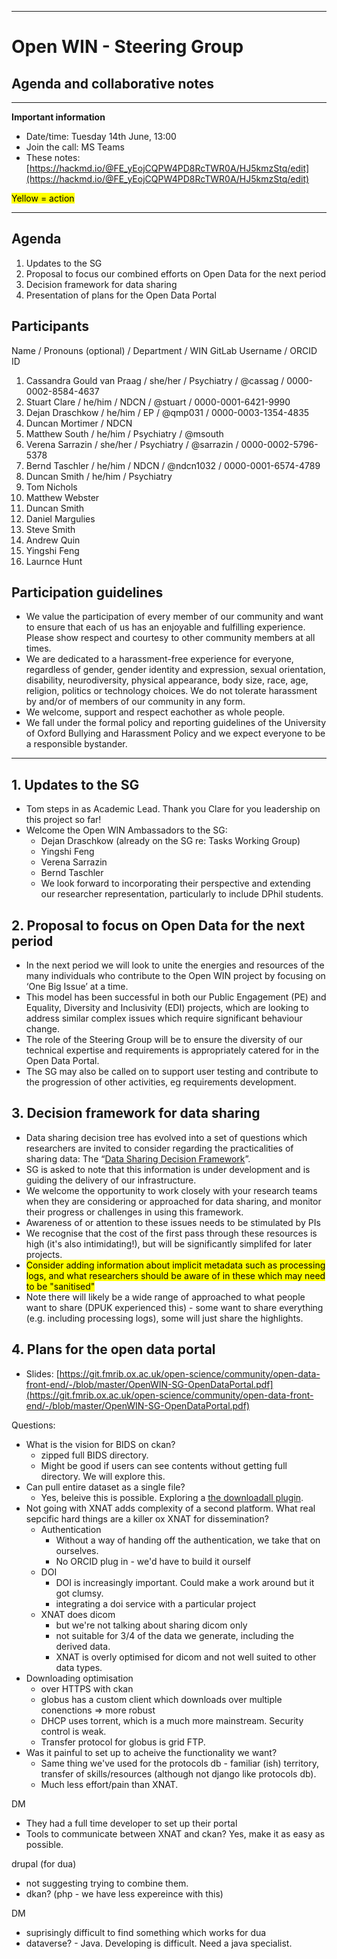

---
# Open WIN  - Steering Group
## Agenda and collaborative notes 

-----

**Important information**

- Date/time: Tuesday 14th June, 13:00
- Join the call: MS Teams
- These notes: [https://hackmd.io/@FE_yEojCQPW4PD8RcTWR0A/HJ5kmzStq/edit](https://hackmd.io/@FE_yEojCQPW4PD8RcTWR0A/HJ5kmzStq/edit)


<mark>Yellow = action</mark>


-----

## Agenda
1. Updates to the SG
2. Proposal to focus our combined efforts on Open Data for the next period
3. Decision framework for data sharing
4. Presentation of plans for the Open Data Portal



## Participants
Name / Pronouns (optional) / Department / WIN GitLab Username / ORCID ID
1. Cassandra Gould van Praag / she/her / Psychiatry / @cassag / 0000-0002-8584-4637
2. Stuart Clare / he/him / NDCN / @stuart / 0000-0001-6421-9990
3. Dejan Draschkow / he/him / EP / @qmp031 / 0000-0003-1354-4835
4. Duncan Mortimer / NDCN
5. Matthew South / he/him / Psychiatry / @msouth 
6. Verena Sarrazin / she/her / Psychiatry / @sarrazin / 0000-0002-5796-5378
7. Bernd Taschler / he/him / NDCN / @ndcn1032 / 0000-0001-6574-4789
8. Duncan Smith / he/him / Psychiatry
9. Tom Nichols
10. Matthew Webster
11. Duncan Smith
12. Daniel Margulies
13. Steve Smith
14. Andrew Quin
15. Yingshi Feng
16. Laurnce Hunt

## Participation guidelines
- We value the participation of every member of our community and want to ensure that each of us has an enjoyable and fulfilling experience. Please show respect and courtesy to other community members at all times.
- We are dedicated to a harassment-free experience for everyone, regardless of gender, gender identity and expression, sexual orientation, disability, neurodiversity, physical appearance, body size, race, age, religion, politics or technology choices. We do not tolerate harassment by and/or of members of our community in any form.
- We welcome, support and respect eachother as whole people.
- We fall under the formal policy and reporting guidelines of the University of Oxford Bullying and Harassment Policy and we expect everyone to be a responsible bystander.

-----
## 1. Updates to the SG

- Tom steps in as Academic Lead. Thank you Clare for you leadership on this project so far! 
- Welcome the Open WIN Ambassadors to the SG:
    - Dejan Draschkow (already on the SG re: Tasks Working Group)
    - Yingshi Feng
    - Verena Sarrazin
    - Bernd Taschler
    - We look forward to incorporating their perspective and extending our researcher representation, particularly to include DPhil students.


## 2. Proposal to focus on Open Data for the next period

- In the next period we will look to unite the energies and resources of the many individuals who contribute to the Open WIN project by focusing on ‘One Big Issue’ at a time. 
- This model has been successful in both our Public Engagement (PE) and Equality, Diversity and Inclusivity (EDI) projects, which are looking to address similar complex issues which require significant behaviour change.
- The role of the Steering Group will be to ensure the diversity of our technical expertise and requirements is appropriately catered for in the Open Data Portal. 
- The SG may also be called on to support user testing and contribute to the progression of other activities, eg requirements development.

## 3. Decision framework for data sharing

- Data sharing decision tree has evolved into a set of questions which researchers are invited to consider regarding the practicalities of sharing data: The “[Data Sharing Decision Framework](https://open.win.ox.ac.uk/pages/open-science/community/Open-WIN-Community/docs/data/can-i/)”.
- SG is asked to note that this information is under development and is guiding the delivery of our infrastructure.
- We welcome the opportunity to work closely with your research teams when they are considering or approached for data sharing, and monitor their progress or challenges in using this framework.
- Awareness of or attention to these issues needs to be stimulated by PIs
- We recognise that the cost of the first pass through these resources is high (it's also intimidating!), but will be significantly simplifed for later projects. 
- <mark>Consider adding information about implicit metadata such as processing logs, and what researchers should be aware of in these which may need to be "sanitised" </mark>
- Note there will likely be a wide range of approached to what people want to share (DPUK experienced this) - some want to share everything (e.g. including processing logs), some will just share the highlights. 


## 4. Plans for the open data portal

- Slides: [https://git.fmrib.ox.ac.uk/open-science/community/open-data-front-end/-/blob/master/OpenWIN-SG-OpenDataPortal.pdf](https://git.fmrib.ox.ac.uk/open-science/community/open-data-front-end/-/blob/master/OpenWIN-SG-OpenDataPortal.pdf)

Questions:
- What is the vision for BIDS on ckan?
    - zipped full BIDS directory. 
    - Might be good if users can see contents without getting full directory. We will explore this. 
- Can pull entire dataset as a single file?
    - Yes, beleive this is possible. Exploring a [the downloadall plugin](https://github.com/davidread/ckanext-downloadall).
- Not going with XNAT adds complexity of a second platform. What real sepcific hard things are a killer ox XNAT for dissemination?
    - Authentication
        - Without a way of handing off the authentication, we take that on ourselves. 
        - No ORCID plug in - we'd have to build it ourself
    - DOI
        - DOI is increasingly important. Could make a work around but it got clumsy.
        - integrating a doi service with a particular project
    - XNAT does dicom
        - but we're not talking about sharing dicom only 
        - not suitable for 3/4 of the data we generate, including the derived data. 
        - XNAT is overly optimised for dicom and not well suited to other data types. 
- Downloading optimisation
    - over HTTPS with ckan
    - globus has a custom client which downloads over multiple conenctions => more robust
    - DHCP uses torrent, which is a much more mainstream. Security control is weak.
    - Transfer protocol for globus is grid FTP.
- Was it painful to set up to acheive the functionality we want?
    - Same thing we've used for the protocols db - familiar (ish) territory, transfer of skills/resources (although not django like protocols db).
    - Much less effort/pain than XNAT. 


DM
- They had a full time developer to set up their portal
- Tools to communicate between XNAT and ckan? Yes, make it as easy as possible. 

drupal (for dua)
- not suggesting trying to combine them. 
- dkan? (php - we have less expereince with this)

DM
- suprisingly difficult to find something which works for dua
- dataverse? - Java. Developing is difficult. Need a java specialist.

